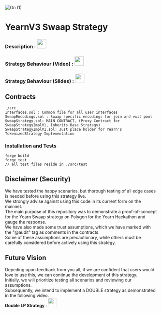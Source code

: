 ![On (1)](https://github.com/chrisckwong821/Yearn-Swaap-VaultV3/assets/46760063/b9afbb57-1aba-4b72-8894-c4255c803f02)

# YearnV3 Swaap Strategy
### Description : [<img src="https://github.com/chrisckwong821/Yearn-Swaap-VaultV3/assets/46760063/fd390e5c-b96b-4739-a40d-3b98a0c4965b" width="30px">](https://docs.google.com/document/d/1vwDHR1XDhflGrWFtU8cfNUQPEMmlLKfm/edit#heading=h.lws6qfu8qwsl)
### Strategy Behaviour (Video) : [<img src="https://upload.wikimedia.org/wikipedia/commons/thumb/b/b8/YouTube_play_button_icon_%282013%E2%80%932017%29.svg/1280px-YouTube_play_button_icon_%282013%E2%80%932017%29.svg.png" width="30px">](https://drive.google.com/file/d/14Kih3Mm5NBuBfbiLRXcZH0comubaqOhd/view)
### Strategy Behaviour (Slides) : [<img src="https://upload.wikimedia.org/wikipedia/commons/thumb/b/b8/YouTube_play_button_icon_%282013%E2%80%932017%29.svg/1280px-YouTube_play_button_icon_%282013%E2%80%932017%29.svg.png" width="30px">](https://docs.google.com/presentation/d/17NnryHaIuntzRzYBX5ipaDb2Ib27-GMs/edit#slide=id.p1)

## Contracts
```
./src
Interfaces.sol : Common file for all user interfaces
SwaapEncodings.sol : Swaap specific encodings for join and exit pool
SwaapStrategy.sol: MAIN CONTRACT, (Proxy Contract for SwaapStrategyImplV1, Inherits Base Strategy)
SwaapStrategyImplV1.sol: Just place holder for Yearn's TokenizedStrategy Implementation
```
### Installation and Tests 
```
forge build 
forge test 
// all test files reside in ./src/test
```

## Disclaimer (Security)
We have tested the happy scenarios, but thorough testing of all edge cases is needed before using this strategy live.</br>
We strongly advise against using this code in its current form on the mainnet.</br>
The main purpose of this repository was to demonstrate a proof-of-concept for the Yearn Swaap strategy on Polygon for the Yearn Hackathon and gauge the response.</br>
We have also made some trust assumptions, which we have marked with the "@audit" tag as comments in the contracts. </br>
Some of these assumptions are precautionary, while others must be carefully considered before actively using this strategy.</br>

## Future Vision 
Depeding upon feedback from you all, if we are confident that users would love to use this, we can continue the development of this strategy. </br>
Initially, we will prioritize testing all scenarios and reviewing our assumptions.</br>
Subsequently, we intend to implement a DOUBLE strategy as demonstrated in the following video.</br>
**Double LP Strategy** : [<img src="https://upload.wikimedia.org/wikipedia/commons/thumb/b/b8/YouTube_play_button_icon_%282013%E2%80%932017%29.svg/1280px-YouTube_play_button_icon_%282013%E2%80%932017%29.svg.png" width="30px">](https://drive.google.com/file/d/1T4KY4Mf_4xG2kY8GtI142DQVyelTQDU-/view?usp=sharing)
